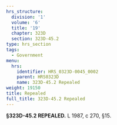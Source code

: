 ```yaml
---
hrs_structure:
  division: '1'
  volume: '6'
  title: '19'
  chapter: 323D
  section: 323D-45.2
type: hrs_section
tags:
  - Government
menu:
  hrs:
    identifier: HRS_0323D-0045_0002
    parent: HRS0323D
    name: 323D-45.2 Repealed
weight: 19150
title: Repealed
full_title: 323D-45.2 Repealed
---
```

**§323D-45.2 REPEALED.** L 1987, c 270, §15.
